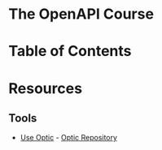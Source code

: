 # The OpenAPI Course



# Table of Contents



# Resources



## Tools

- [Use Optic](https://www.useoptic.com/) - [Optic Repository](https://github.com/opticdev/optic)